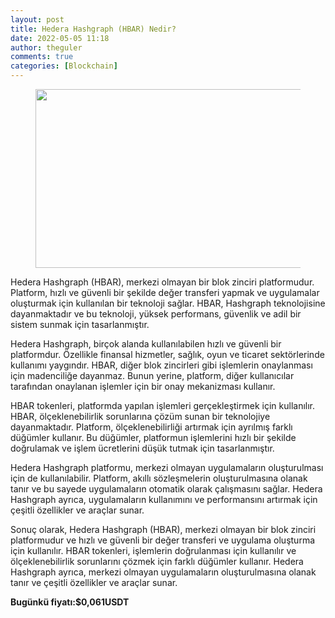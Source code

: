 ```yaml
---
layout: post
title: Hedera Hashgraph (HBAR) Nedir?
date: 2022-05-05 11:18
author: theguler
comments: true
categories: [Blockchain]
---
```

<!-- wp:image {"id":3038,"width":509,"height":286,"sizeSlug":"large","linkDestination":"none"} -->
<figure class="wp-block-image size-large is-resized"><img src="https://farukguler.com/assets/post_images/hedera-hashgraph.jpg?w=1024" alt="" class="wp-image-3038" width="509" height="286" /></figure>
<!-- /wp:image -->

<!-- wp:paragraph -->
<p>Hedera Hashgraph (HBAR), merkezi olmayan bir blok zinciri platformudur. Platform, hızlı ve güvenli bir şekilde değer transferi yapmak ve uygulamalar oluşturmak için kullanılan bir teknoloji sağlar. HBAR, Hashgraph teknolojisine dayanmaktadır ve bu teknoloji, yüksek performans, güvenlik ve adil bir sistem sunmak için tasarlanmıştır.</p>
<!-- /wp:paragraph -->

<!-- wp:paragraph -->
<p>Hedera Hashgraph, birçok alanda kullanılabilen hızlı ve güvenli bir platformdur. Özellikle finansal hizmetler, sağlık, oyun ve ticaret sektörlerinde kullanımı yaygındır. HBAR, diğer blok zincirleri gibi işlemlerin onaylanması için madenciliğe dayanmaz. Bunun yerine, platform, diğer kullanıcılar tarafından onaylanan işlemler için bir onay mekanizması kullanır.</p>
<!-- /wp:paragraph -->

<!-- wp:paragraph -->
<p>HBAR tokenleri, platformda yapılan işlemleri gerçekleştirmek için kullanılır. HBAR, ölçeklenebilirlik sorunlarına çözüm sunan bir teknolojiye dayanmaktadır. Platform, ölçeklenebilirliği artırmak için ayrılmış farklı düğümler kullanır. Bu düğümler, platformun işlemlerini hızlı bir şekilde doğrulamak ve işlem ücretlerini düşük tutmak için tasarlanmıştır.</p>
<!-- /wp:paragraph -->

<!-- wp:paragraph -->
<p>Hedera Hashgraph platformu, merkezi olmayan uygulamaların oluşturulması için de kullanılabilir. Platform, akıllı sözleşmelerin oluşturulmasına olanak tanır ve bu sayede uygulamaların otomatik olarak çalışmasını sağlar. Hedera Hashgraph ayrıca, uygulamaların kullanımını ve performansını artırmak için çeşitli özellikler ve araçlar sunar.</p>
<!-- /wp:paragraph -->

<!-- wp:paragraph -->
<p>Sonuç olarak, Hedera Hashgraph (HBAR), merkezi olmayan bir blok zinciri platformudur ve hızlı ve güvenli bir değer transferi ve uygulama oluşturma için kullanılır. HBAR tokenleri, işlemlerin doğrulanması için kullanılır ve ölçeklenebilirlik sorunlarını çözmek için farklı düğümler kullanır. Hedera Hashgraph ayrıca, merkezi olmayan uygulamaların oluşturulmasına olanak tanır ve çeşitli özellikler ve araçlar sunar.</p>
<!-- /wp:paragraph -->

<!-- wp:paragraph -->
<p><strong><strong>Bugünkü fiyatı:$0,061</strong>USDT</strong></p>
<!-- /wp:paragraph -->
